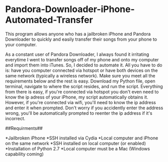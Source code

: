 # Pandora-Downloader-iPhone-Automated-Transfer
This program allows anyone who has a jailbroken iPhone and Pandora Downloader to quickly and easily transfer their songs from your phone to your computer.

As a constant user of Pandora Downloader, I always found it irritating everytime I went to transfer songs off of my phone and onto my computer and import them into iTunes. So, I decided to automate it. All you have to do is: have you computer connected via hotspot or have both devices on the same network (typically a wireless network). Make sure you meet all the requirements below and the rest is easy. Download my Python file, open terminal, navigate to where the script resides, and run the script. Everything from there is easy, if you're connected via hotspot you don't even need to know the ip adress of your iPhone, my script automatically obtains it. However, if you're connected via wifi, you'll need to know the ip address and enter it when prompted. Don't worry if you accidently enter the address wrong, you'll be automatically prompted to reenter the ip address if it's incorrect. 

##Requirments##

*Jailbroken iPhone
*SSH installed via Cydia
*Local computer and iPhone on the same network
*SSH installed on local computer (or enabled)
*Installation of Python 2.7
*Local computer must be a Mac (Windows capability coming)



